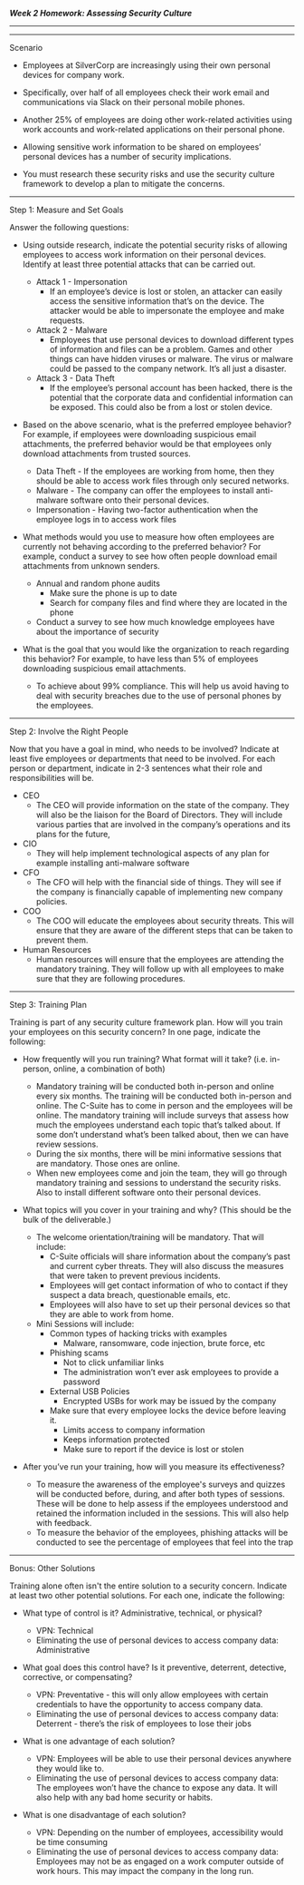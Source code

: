 ***Week 2 Homework: Assessing Security Culture***
___

___
Scenario

- Employees at SilverCorp are increasingly using their own personal devices for company work.

- Specifically, over half of all employees check their work email and communications via Slack on their personal mobile phones.

- Another 25% of employees are doing other work-related activities using work accounts and work-related applications on their personal phone.

- Allowing sensitive work information to be shared on employees’ personal devices has a number of security implications.

- You must research these security risks and use the security culture framework to develop a plan to mitigate the concerns.
___

Step 1: Measure and Set Goals

Answer the following questions:

- Using outside research, indicate the potential security risks of allowing employees to access work information on their personal devices. Identify at least three potential attacks that can be carried out.

    - Attack 1 - Impersonation
        - If an employee’s device is lost or stolen, an attacker can easily access the sensitive information that’s on the device. The attacker would be able to  impersonate the employee and make requests.
    - Attack 2 - Malware
        - Employees that use personal devices to download different types of information and files can be a problem. Games and other things can have hidden viruses or malware. The virus or malware could be passed to the company network. It’s all just a disaster. 
    - Attack 3 - Data Theft
        - If the employee’s personal account has been hacked, there is the potential that the corporate data and confidential information can be exposed. This could also be from a lost or stolen device. 

- Based on the above scenario, what is the preferred employee behavior? For example, if employees were downloading suspicious email attachments, the preferred behavior would be that employees only download attachments from trusted sources.

    - Data Theft - If the employees are working from home, then they should be able to access work files through only secured networks.
    - Malware - The company can offer the employees to install anti-malware software onto their personal devices.
    - Impersonation - Having two-factor authentication when the employee logs in to access work files 

- What methods would you use to measure how often employees are currently not behaving according to the preferred behavior? For example, conduct a survey to see how often people download email attachments from unknown senders.

    - Annual and random phone audits
        - Make sure the phone is up to date
        - Search for company files and find where they are located in the phone
    - Conduct a survey to see how much knowledge employees have about the importance of security

- What is the goal that you would like the organization to reach regarding this behavior? For example, to have less than 5% of employees downloading suspicious email attachments.
    - To achieve about 99% compliance. This will help us avoid having to deal with security breaches due to the use of personal phones by the employees. 

___

Step 2: Involve the Right People

Now that you have a goal in mind, who needs to be involved? Indicate at least five employees or departments that need to be involved. For each person or department, indicate in 2-3 sentences what their role and responsibilities will be.

- CEO	
    - The CEO will provide information on the state of the company. They will also be the liaison for the Board of Directors. They will include various parties that are involved in the company’s operations and its plans for the future, 
- CIO
    - They will help implement technological aspects of any plan for example installing anti-malware software
- CFO
  - The CFO will help with the financial side of things. They will see if the company is financially capable of implementing new company policies. 
- COO
    - The COO will educate the employees about security threats. This will ensure that they are aware of the different steps that can be taken to prevent them. 
- Human Resources
    - Human resources will ensure that the employees are attending the mandatory training. They will follow up with all employees to make sure that they are following procedures. 

___

Step 3: Training Plan

Training is part of any security culture framework plan. How will you train your employees on this security concern? In one page, indicate the following:

- How frequently will you run training? What format will it take? (i.e. in-person, online, a combination of both)

    - Mandatory training will be conducted both in-person and online every six months. The training will be conducted both in-person and online. The C-Suite has to come in person and the employees will be online. The mandatory training will include surveys that assess how much the employees understand each topic that’s talked about. If some don’t understand what’s been talked about, then we can have review sessions. 
    - During the six months, there will be mini informative sessions that are mandatory. Those ones are online.
    - When new employees come and join the team, they will go through mandatory training and sessions to understand the security risks. Also to install different software onto their personal devices. 


- What topics will you cover in your training and why? (This should be the bulk of the deliverable.)

    - The welcome orientation/training will be mandatory. That will include:
        - C-Suite officials will share information about the company’s past and current cyber threats. They will also discuss the measures that were taken to prevent previous incidents. 
        - Employees will get contact information of who to contact if they suspect a data breach, questionable emails, etc. 
        - Employees will also have to set up their personal devices so that they are able to work from home.
    - Mini Sessions will include:
        - Common types of hacking tricks with examples 
            - Malware, ransomware, code injection, brute force, etc
        - Phishing scams
            - Not to click unfamiliar links
            - The administration won’t ever ask employees to provide a password
        - External USB Policies
            - Encrypted USBs for work may be issued by the company
        - Make sure that every employee locks the device before leaving it.
            - Limits access to company information 
            - Keeps information protected
            - Make sure to report if the device is lost or stolen

- After you’ve run your training, how will you measure its effectiveness?

    - To measure the awareness of the employee's surveys and quizzes will be conducted before, during, and after both types of sessions. These will be done to help assess if the employees understood and retained the information included in the sessions. This will also help with feedback. 
    - To measure the behavior of the employees, phishing attacks will be conducted to see the percentage of employees that feel into the trap


___

Bonus: Other Solutions

Training alone often isn't the entire solution to a security concern. Indicate at least two other potential solutions. For each one, indicate the following:

- What type of control is it? Administrative, technical, or physical?

    - VPN: Technical
    - Eliminating the use of personal devices to access company data: Administrative

- What goal does this control have? Is it preventive, deterrent, detective, corrective, or compensating?

    - VPN: Preventative - this will only allow employees with certain credentials to have the opportunity to access company data.
    - Eliminating the use of personal devices to access company data: Deterrent - there’s the risk of employees to lose their jobs


- What is one advantage of each solution?

    - VPN: Employees will be able to use their personal devices anywhere they would like to.
    - Eliminating the use of personal devices to access company data: The employees won’t have the chance to expose any data. It will also help with any bad home security or habits. 


- What is one disadvantage of each solution?

    - VPN: Depending on the number of employees, accessibility would be time consuming
    - Eliminating the use of personal devices to access company data: Employees may not be as engaged on a work computer outside of work hours. This may impact the company in the long run. 	
